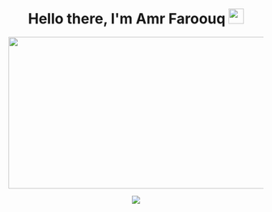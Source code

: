   <h1 align="center">
    Hello there, I'm Amr Faroouq
     <img src="https://media.giphy.com/media/hvRJCLFzcasrR4ia7z/giphy.gif" width="30px"/>
  </h1>
</div>

<div align="center">
  <img src="https://media.giphy.com/media/dWesBcTLavkZuG35MI/giphy.gif" width="600" height="300"/>

  <p align="center">
  <a href="https://github.com/DenverCoder1/readme-typing-svg"><img src="https://readme-typing-svg.herokuapp.com/?lines=Data%20Scientist;&font=Fira%20Code&center=true&width=440&height=45&color=f75c7e&vCenter=true&size=22"></a>
</p> 
</div>
